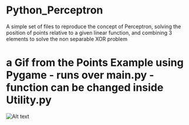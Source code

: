 # Python_Perceptron
A simple set of files to reproduce the concept of Perceptron, solving the position of points relative to a given linear function, and combining 3 elements to solve the non separable XOR problem

# a Gif from the Points Example using Pygame - runs over main.py - function can be changed inside Utility.py
![Alt text](https://github.com/Gianeh/SFML_Sorting_Visualization/blob/main/sorting_gif.gif "Demonstration")
